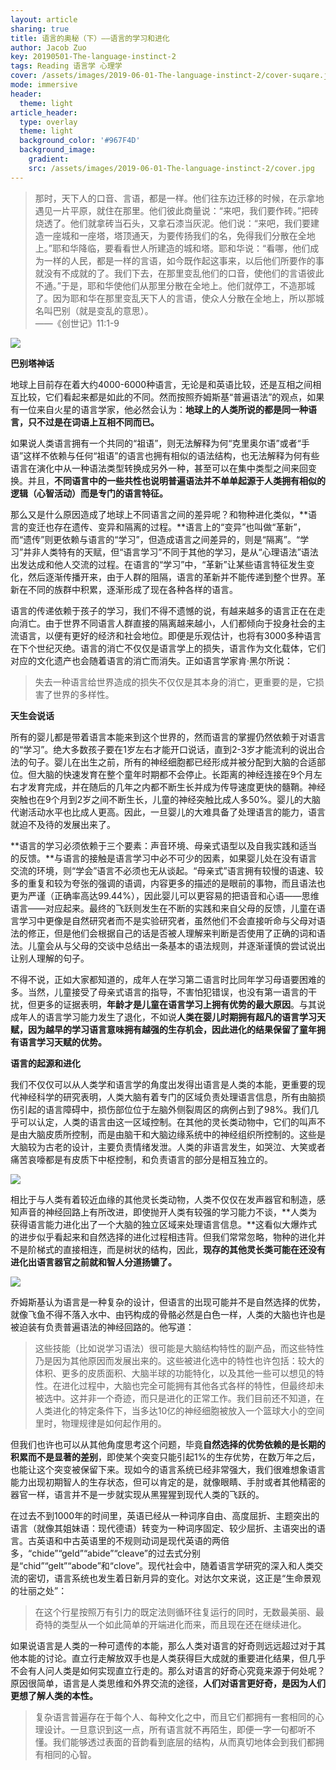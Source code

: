 ```yaml
---
layout: article
sharing: true
title: 语言的奥秘（下）——语言的学习和进化
author: Jacob Zuo
key: 20190501-The-language-instinct-2
tags: Reading 语言学 心理学
cover: /assets/images/2019-06-01-The-language-instinct-2/cover-suqare.jpg
mode: immersive
header:
  theme: light
article_header:
  type: overlay
  theme: light
  background_color: '#967F4D'
  background_image: 
    gradient: 
    src: /assets/images/2019-06-01-The-language-instinct-2/cover.jpg
---
```


> 那时，天下人的口音、言语，都是一样。他们往东边迁移的时候，在示拿地遇见一片平原，就住在那里。他们彼此商量说：“来吧，我们要作砖。”把砖烧透了。他们就拿砖当石头，又拿石漆当灰泥。他们说：“来吧，我们要建造一座城和一座塔，塔顶通天，为要传扬我们的名，免得我们分散在全地上。”耶和华降临，要看看世人所建造的城和塔。耶和华说：“看哪，他们成为一样的人民，都是一样的言语，如今既作起这事来，以后他们所要作的事就没有不成就的了。我们下去，在那里变乱他们的口音，使他们的言语彼此不通。”于是，耶和华使他们从那里分散在全地上。他们就停工，不造那城了。因为耶和华在那里变乱天下人的言语，使众人分散在全地上，所以那城名叫巴别（就是变乱的意思）。  
> ——《创世记》11:1-9

![]({{site.url}}/assets/images/2019-06-01-The-language-instinct-2/cover-clear.jpg)

<!--more-->

**巴别塔神话**

地球上目前存在着大约4000-6000种语言，无论是和英语比较，还是互相之间相互比较，它们看起来都是如此的不同。然而按照乔姆斯基“普遍语法”的观点，如果有一位来自火星的语言学家，他必然会认为：**地球上的人类所说的都是同一种语言，只不过是在词语上互相不同而已。**

如果说人类语言拥有一个共同的“祖语”，则无法解释为何“克里奥尔语”或者“手语”这样不依赖与任何“祖语”的语言也拥有相似的语法结构，也无法解释为何有些语言在演化中从一种语法类型转换成另外一种，甚至可以在集中类型之间来回变换。并且，**不同语言中的一些共性也说明普遍语法并不单单起源于人类拥有相似的逻辑（心智活动）而是专门的语言特征。**

那么又是什么原因造成了地球上不同语言之间的差异呢？和物种进化类似，**语言的变迁也存在遗传、变异和隔离的过程。**语言上的“变异”也叫做“革新”，而“遗传”则更依赖与语言的“学习”，但造成语言之间差异的，则是“隔离”。“学习”并非人类特有的天赋，但“语言学习”不同于其他的学习，是从“心理语法”语法出发达成和他人交流的过程。在语言的“学习”中，“革新”让某些语言特征发生变化，然后逐渐传播开来，由于人群的阻隔，语言的革新并不能传递到整个世界。革新在不同的族群中积累，逐渐形成了现在各种各样的语言。

语言的传递依赖于孩子的学习，我们不得不遗憾的说，有越来越多的语言正在在走向消亡。由于世界不同语言人群直接的隔离越来越小，人们都倾向于投身社会的主流语言，以便有更好的经济和社会地位。即便是乐观估计，也将有3000多种语言在下个世纪灭绝。语言的消亡不仅仅是语言学上的损失，语言作为文化载体，它们对应的文化遗产也会随着语言的消亡而消失。正如语言学家肯·黑尔所说：

> 失去一种语言给世界造成的损失不仅仅是其本身的消亡，更重要的是，它损害了世界的多样性。

**天生会说话**

所有的婴儿都是带着语言本能来到这个世界的，然而语言的掌握仍然依赖于对语言的“学习”。绝大多数孩子要在1岁左右才能开口说话，直到2-3岁才能流利的说出合法的句子。婴儿在出生之前，所有的神经细胞都已经形成并被分配到大脑的合适部位。但大脑的快速发育在整个童年时期都不会停止。长距离的神经连接在9个月左右才发育完成，并在随后的几年之内都不断生长并成为传导速度更快的髓鞘。神经突触也在9个月到2岁之间不断生长，儿童的神经突触比成人多50%。婴儿的大脑代谢活动水平也比成人更高。因此，一旦婴儿的大难具备了处理语言的能力，语言就迫不及待的发展出来了。

**语言的学习必须依赖于三个要素：声音环境、母亲式语型以及自我实践和适当的反馈。**与语言的接触是语言学习中必不可少的因素，如果婴儿处在没有语言交流的环境，则“学会”语言不必须也无从谈起。“母亲式”语言拥有较慢的语速、较多的重复和较为夸张的强调的语调，内容更多的描述的是眼前的事物，而且语法也更为严谨（正确率高达99.44%），因此婴儿可以更容易的把语音和心语——思维语言——对应起来。最终的飞跃则发生在不断的实践和来自父母的反馈，儿童在语言学习中更像是自然研究者而不是实验研究者，虽然他们不会直接听命与父母对语法的修正，但是他们会根据自己的话是否被人理解来判断是否使用了正确的词和语法。儿童会从与父母的交谈中总结出一条基本的语法规则，并逐渐谨慎的尝试说出让别人理解的句子。

不得不说，正如大家都知道的，成年人在学习第二语言时比同年学习母语要困难的多。当然，儿童接受了母亲式语言的指导，不害怕犯错误，也没有第一语言的干扰，但更多的证据表明，**年龄才是儿童在语言学习上拥有优势的最大原因**。与其说成年人的语言学习能力发生了退化，不如说**人类在婴儿时期拥有超凡的语言学习天赋，因为越早的学习语言意味拥有越强的生存机会，因此进化的结果保留了童年拥有语言学习天赋的优势。**

**语言的起源和进化**

我们不仅仅可以从人类学和语言学的角度出发得出语言是人类的本能，更重要的现代神经科学的研究表明，人类大脑有着专门的区域负责处理语言信息，所有由脑损伤引起的语言障碍中，损伤部位位于左脑外侧裂周区的病例占到了98%。我们几乎可以认定，人类的语言由这一区域控制。在其他的灵长类动物中，它们的叫声不是由大脑皮质所控制，而是由脑干和大脑边缘系统中的神经组织所控制的。这些是大脑较为古老的设计，主要负责情绪发泄。人类的非语言发生，如哭泣、大笑或者痛苦哀嚎都是有皮质下中枢控制，和负责语言的部分是相互独立的。

![]({{site.url}}/assets/images/2019-06-01-The-language-instinct-2/Brain.png)

相比于与人类有着较近血缘的其他灵长类动物，人类不仅仅在发声器官和制造，感知声音的神经回路上有所改进，即使抛开人类有较强的学习能力不谈，**人类为获得语言能力进化出了一个大脑的独立区域来处理语言信息。**这看似大爆炸式的进步似乎看起来和自然选择的进化过程相违背。但我们常常忽略，物种的进化并不是阶梯式的直接相连，而是树状的结构，因此，**现存的其他灵长类可能在还没有进化出语言器官之前就和智人分道扬镳了。**

![]({{site.url}}/assets/images/2019-06-01-The-language-instinct-2/Evolution-tree.png)

乔姆斯基认为语言是一种复杂的设计，但语言的出现可能并不是自然选择的优势，就像飞鱼不得不落入水中、由钙构成的骨骼必然是白色一样，人类的大脑也许也是被迫装有负责普遍语法的神经回路的。他写道：

> 这些技能（比如说学习语法）很可能是大脑结构特性的副产品，而这些特性乃是因为其他原因而发展出来的。这些被进化选中的特性也许包括：较大的体积、更多的皮质面积、大脑半球的功能特化，以及其他一些可以想见的特性。在进化过程中，大脑也完全可能拥有其他各式各样的特性，但最终却未被选中。这并非一个奇迹，而只是进化的正常工作。我们目前还不知道，在人类进化的特定条件下，当多达10亿的神经细胞被放入一个篮球大小的空间里时，物理规律是如何起作用的。

但我们也许也可以从其他角度思考这个问题，毕竟**自然选择的优势依赖的是长期的积累而不是显著的差别**，即使某个突变只能引起1%的生存优势，在数万年之后，也能让这个突变被保留下来。现如今的语言系统已经非常强大，我们很难想象语言能力出现初期智人的生存状态，但可以肯定的是，就像眼睛、手肘或者其他精密的器官一样，语言并不是一步就实现从黑猩猩到现代人类的飞跃的。

在过去不到1000年的时间里，英语已经从一种词序自由、高度屈折、主题突出的语言（就像其姐妹语：现代德语）转变为一种词序固定、较少屈折、主语突出的语言。古英语和中古英语里的不规则动词是现代英语的两倍多，“chide”“geld”“abide”“cleave”的过去式分别是“chid”“gelt”“abode”和“clove”。现代社会中，随着语言学研究的深入和人类交流的密切，语言系统也发生着日新月异的变化。对达尔文来说，这正是“生命景观的壮丽之处”：

> 在这个行星按照万有引力的既定法则循环往复运行的同时，无数最美丽、最奇特的类型从一个如此简单的开端进化而来，而且现在还在继续进化。

如果说语言是人类的一种可遗传的本能，那么人类对语言的好奇则远远超过对于其他本能的讨论。直立行走解放双手也是人类获得巨大成就的重要进化结果，但几乎不会有人问人类是如何实现直立行走的。那么对语言的好奇心究竟来源于何处呢？原因很简单，语言是人类思维和外界交流的途径，**人们对语言更好奇，是因为人们更想了解人类的本性。**

> 复杂语言普遍存在于每个人、每种文化之中，而且它们都拥有一套相同的心理设计。一旦意识到这一点，所有语言就不再陌生，即便一字一句都听不懂。我们能够透过表面的音韵看到底层的结构，从而真切地体会到我们都拥有相同的心智。

